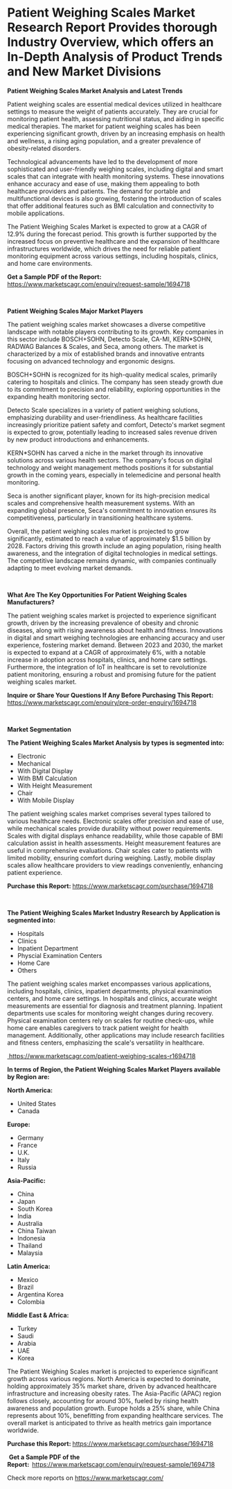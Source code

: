 <p><h1>Patient Weighing Scales Market Research Report Provides thorough Industry Overview, which offers an In-Depth Analysis of Product Trends and New Market Divisions</h1></p><p><strong>Patient Weighing Scales Market Analysis and Latest Trends</strong></p>
<p><p>Patient weighing scales are essential medical devices utilized in healthcare settings to measure the weight of patients accurately. They are crucial for monitoring patient health, assessing nutritional status, and aiding in specific medical therapies. The market for patient weighing scales has been experiencing significant growth, driven by an increasing emphasis on health and wellness, a rising aging population, and a greater prevalence of obesity-related disorders.</p><p>Technological advancements have led to the development of more sophisticated and user-friendly weighing scales, including digital and smart scales that can integrate with health monitoring systems. These innovations enhance accuracy and ease of use, making them appealing to both healthcare providers and patients. The demand for portable and multifunctional devices is also growing, fostering the introduction of scales that offer additional features such as BMI calculation and connectivity to mobile applications.</p><p>The Patient Weighing Scales Market is expected to grow at a CAGR of 12.9% during the forecast period. This growth is further supported by the increased focus on preventive healthcare and the expansion of healthcare infrastructures worldwide, which drives the need for reliable patient monitoring equipment across various settings, including hospitals, clinics, and home care environments.</p></p>
<p><strong>Get a Sample PDF of the Report:&nbsp;</strong> <a href="https://www.marketscagr.com/enquiry/request-sample/1694718?utm_campaign=2450&utm_medium=2&utm_source=Github&utm_content=ia&utm_term=03032025&utm_id=patient-weighing-scales">https://www.marketscagr.com/enquiry/request-sample/1694718</a></p>
<p>&nbsp;</p>
<p><strong>Patient Weighing Scales Major Market Players</strong></p>
<p><p>The patient weighing scales market showcases a diverse competitive landscape with notable players contributing to its growth. Key companies in this sector include BOSCH+SOHN, Detecto Scale, CA-MI, KERN*SOHN, RADWAG Balances & Scales, and Seca, among others. The market is characterized by a mix of established brands and innovative entrants focusing on advanced technology and ergonomic designs.</p><p>BOSCH+SOHN is recognized for its high-quality medical scales, primarily catering to hospitals and clinics. The company has seen steady growth due to its commitment to precision and reliability, exploring opportunities in the expanding health monitoring sector.</p><p>Detecto Scale specializes in a variety of patient weighing solutions, emphasizing durability and user-friendliness. As healthcare facilities increasingly prioritize patient safety and comfort, Detecto's market segment is expected to grow, potentially leading to increased sales revenue driven by new product introductions and enhancements.</p><p>KERN*SOHN has carved a niche in the market through its innovative solutions across various health sectors. The company's focus on digital technology and weight management methods positions it for substantial growth in the coming years, especially in telemedicine and personal health monitoring.</p><p>Seca is another significant player, known for its high-precision medical scales and comprehensive health measurement systems. With an expanding global presence, Seca's commitment to innovation ensures its competitiveness, particularly in transitioning healthcare systems.</p><p>Overall, the patient weighing scales market is projected to grow significantly, estimated to reach a value of approximately $1.5 billion by 2028. Factors driving this growth include an aging population, rising health awareness, and the integration of digital technologies in medical settings. The competitive landscape remains dynamic, with companies continually adapting to meet evolving market demands.</p></p>
<p>&nbsp;</p>
<p><strong>What Are The Key Opportunities For Patient Weighing Scales Manufacturers?</strong></p>
<p><p>The patient weighing scales market is projected to experience significant growth, driven by the increasing prevalence of obesity and chronic diseases, along with rising awareness about health and fitness. Innovations in digital and smart weighing technologies are enhancing accuracy and user experience, fostering market demand. Between 2023 and 2030, the market is expected to expand at a CAGR of approximately 6%, with a notable increase in adoption across hospitals, clinics, and home care settings. Furthermore, the integration of IoT in healthcare is set to revolutionize patient monitoring, ensuring a robust and promising future for the patient weighing scales market.</p></p>
<p><strong>Inquire or Share Your Questions If Any Before Purchasing This Report:</strong> <a href="https://www.marketscagr.com/enquiry/pre-order-enquiry/1694718?utm_campaign=2450&utm_medium=2&utm_source=Github&utm_content=ia&utm_term=03032025&utm_id=patient-weighing-scales">https://www.marketscagr.com/enquiry/pre-order-enquiry/1694718</a></p>
<p>&nbsp;</p>
<p><strong>Market Segmentation</strong></p>
<p><strong>The Patient Weighing Scales Market Analysis by types is segmented into:</strong></p>
<p><ul><li>Electronic</li><li>Mechanical</li><li>With Digital Display</li><li>With BMI Calculation</li><li>With Height Measurement</li><li>Chair</li><li>With Mobile Display</li></ul></p>
<p><p>The patient weighing scales market comprises several types tailored to various healthcare needs. Electronic scales offer precision and ease of use, while mechanical scales provide durability without power requirements. Scales with digital displays enhance readability, while those capable of BMI calculation assist in health assessments. Height measurement features are useful in comprehensive evaluations. Chair scales cater to patients with limited mobility, ensuring comfort during weighing. Lastly, mobile display scales allow healthcare providers to view readings conveniently, enhancing patient experience.</p></p>
<p><strong>Purchase this Report:&nbsp;</strong><a href="https://www.marketscagr.com/purchase/1694718?utm_campaign=2450&utm_medium=2&utm_source=Github&utm_content=ia&utm_term=03032025&utm_id=patient-weighing-scales">https://www.marketscagr.com/purchase/1694718</a></p>
<p>&nbsp;</p>
<p><strong>The Patient Weighing Scales Market Industry Research by Application is segmented into:</strong></p>
<p><ul><li>Hospitals</li><li>Clinics</li><li>Inpatient Department</li><li>Physcial Examination Centers</li><li>Home Care</li><li>Others</li></ul></p>
<p><p>The patient weighing scales market encompasses various applications, including hospitals, clinics, inpatient departments, physical examination centers, and home care settings. In hospitals and clinics, accurate weight measurements are essential for diagnosis and treatment planning. Inpatient departments use scales for monitoring weight changes during recovery. Physical examination centers rely on scales for routine check-ups, while home care enables caregivers to track patient weight for health management. Additionally, other applications may include research facilities and fitness centers, emphasizing the scale's versatility in healthcare.</p></p>
<p><a href="https://www.marketscagr.com/patient-weighing-scales-r1694718?utm_campaign=2450&utm_medium=2&utm_source=Github&utm_content=ia&utm_term=03032025&utm_id=patient-weighing-scales">&nbsp;https://www.marketscagr.com/patient-weighing-scales-r1694718</a></p>
<p><strong>In terms of Region, the Patient Weighing Scales Market Players available by Region are:</strong></p>
<p>
    <p> <strong> North America: </strong>
        <ul>
            <li>United States</li>
            <li>Canada</li>
        </ul>
        </p> 
    <p> <strong> Europe: </strong>
        <ul>
            <li>Germany</li>
            <li>France</li>
            <li>U.K.</li>
            <li>Italy</li>
            <li>Russia</li>
        </ul>
        </p> 
    <p> <strong> Asia-Pacific: </strong>
        <ul>
            <li>China</li>
            <li>Japan</li>
            <li>South Korea</li>
            <li>India</li>
            <li>Australia</li>
            <li>China Taiwan</li>
            <li>Indonesia</li>
            <li>Thailand</li>
            <li>Malaysia</li>
        </ul>
        </p> 
    <p> <strong> Latin America: </strong>
        <ul>
            <li>Mexico</li>
            <li>Brazil</li>
            <li>Argentina Korea</li>
            <li>Colombia</li>
        </ul>
        </p> 
    <p> <strong> Middle East & Africa: </strong>
        <ul>
            <li>Turkey</li>
            <li>Saudi</li>
            <li>Arabia</li>
            <li>UAE</li>
            <li>Korea</li>
        </ul>
    </p>
    </p>
<p><p>The Patient Weighing Scales market is projected to experience significant growth across various regions. North America is expected to dominate, holding approximately 35% market share, driven by advanced healthcare infrastructure and increasing obesity rates. The Asia-Pacific (APAC) region follows closely, accounting for around 30%, fueled by rising health awareness and population growth. Europe holds a 25% share, while China represents about 10%, benefitting from expanding healthcare services. The overall market is anticipated to thrive as health metrics gain importance worldwide.</p></p>
<p><strong>Purchase this Report: </strong><a href="https://www.marketscagr.com/purchase/1694718?utm_campaign=2450&utm_medium=2&utm_source=Github&utm_content=ia&utm_term=03032025&utm_id=patient-weighing-scales">https://www.marketscagr.com/purchase/1694718</a></p>
<p>&nbsp;<strong>Get a Sample PDF of the Report:&nbsp;&nbsp;</strong><a href="https://www.marketscagr.com/enquiry/request-sample/1694718?utm_campaign=2450&utm_medium=2&utm_source=Github&utm_content=ia&utm_term=03032025&utm_id=patient-weighing-scales">https://www.marketscagr.com/enquiry/request-sample/1694718</a></p>
<p><strong></strong></p>
<p>Check more reports on <a href="https://www.marketscagr.com/?utm_campaign=2450&utm_medium=2&utm_source=Github&utm_content=ia&utm_term=03032025&utm_id=patient-weighing-scales">https://www.marketscagr.com/</a></p>